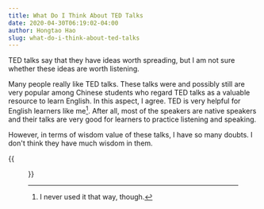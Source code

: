 ```yaml
---
title: What Do I Think About TED Talks
date: 2020-04-30T06:19:02-04:00
author: Hongtao Hao
slug: what-do-i-think-about-ted-talks
---
```


TED talks say that they have ideas worth spreading, but I am not sure whether these ideas are worth listening. 

Many people really like TED talks. These talks were and possibly still are very popular among Chinese students who regard TED talks as a valuable resource to learn English. In this aspect, I agree. TED is very helpful for English learners like me[^1]. After all, most of the speakers are native speakers and their talks are very good for learners to practice listening and speaking. 

However, in terms of wisdom value of these talks, I have so many doubts. I don't think they have much wisdom in them. 

{{<figure src="/media/information-knowledge-wisdom.png" caption="Information, knowledge, and wisdom, made by Hongtao"  width="400">}}



[^1]: I never used it that way, though. 